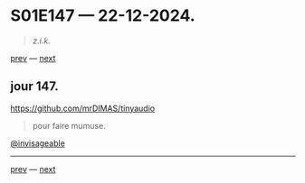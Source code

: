 # S01E147 — 22-12-2024.

> *z.i.k.*

[prev](S01E146-21-12-2024.md) — [next](S01E01-29-07-2024.md)     

## jour 147.

https://github.com/mrDIMAS/tinyaudio

> pour faire mumuse.

[@invisageable](https://twitter.com/invisageable)   

---

[prev](S01E146-21-12-2024.md) — [next](S01E01-29-07-2024.md)   
